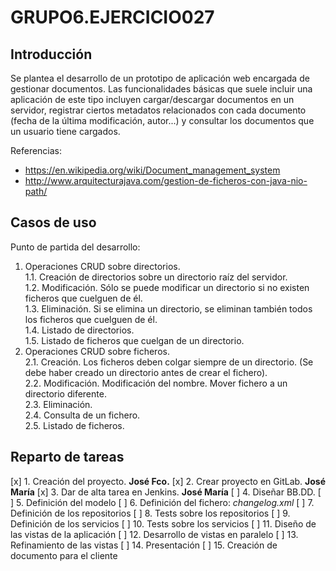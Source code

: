 # GRUPO6.EJERCICIO027


## Introducción

Se plantea el desarrollo de un prototipo de aplicación web encargada de gestionar documentos. Las funcionalidades básicas que suele incluir una aplicación de este tipo incluyen cargar/descargar documentos en un servidor, registrar ciertos metadatos relacionados con cada documento (fecha de la última modificación, autor...) y consultar los documentos que un usuario tiene cargados.

Referencias:

+ <https://en.wikipedia.org/wiki/Document_management_system>
+ <http://www.arquitecturajava.com/gestion-de-ficheros-con-java-nio-path/>


## Casos de uso

Punto de partida del desarrollo:

1. Operaciones CRUD sobre directorios.  
1.1. Creación de directorios sobre un directorio raíz del servidor.  
1.2. Modificación. Sólo se puede modificar un directorio si no existen ficheros que cuelguen de él.  
1.3. Eliminación. Si se elimina un directorio, se eliminan también todos los ficheros que cuelguen de él.  
1.4. Listado de directorios.  
1.5. Listado de ficheros que cuelgan de un directorio.  
2. Operaciones CRUD sobre ficheros.  
2.1. Creación. Los ficheros deben colgar siempre de un directorio. (Se debe haber creado un directorio antes de crear el fichero).  
2.2. Modificación. Modificación del nombre. Mover fichero a un directorio diferente.  
2.3. Eliminación.  
2.4. Consulta de un fichero.  
2.5. Listado de ficheros.


## Reparto de tareas

[x] 1. Creación del proyecto. **José Fco.**
[x] 2. Crear proyecto en GitLab. **José María**
[x] 3. Dar de alta tarea en Jenkins. **José María**
[ ] 4. Diseñar BB.DD.
[ ] 5. Definición del modelo
[ ] 6. Definición del fichero: *changelog.xml*
[ ] 7. Definición de los repositorios
[ ] 8. Tests sobre los repositorios
[ ] 9. Definición de los servicios
[ ] 10. Tests sobre los servicios
[ ] 11. Diseño de las vistas de la aplicación
[ ] 12. Desarrollo de vistas en paralelo
[ ] 13. Refinamiento de las vistas
[ ] 14. Presentación
[ ] 15. Creación de documento para el cliente
